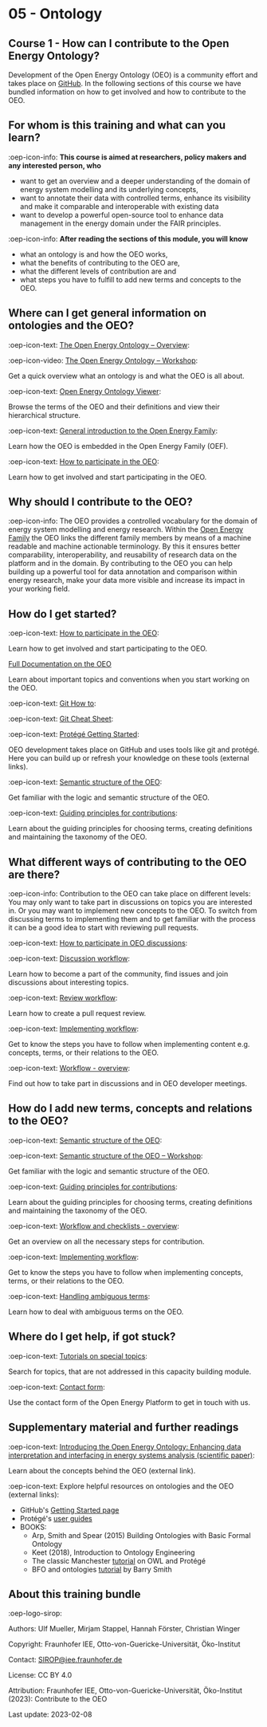 # 05 - Ontology

## Course 1 - How can I contribute to the Open Energy Ontology?

Development of the Open Energy Ontology (OEO) is a community effort and
takes place on [GitHub](https://github.com/OpenEnergyPlatform/ontology).
In the following sections of this course we have bundled information on
how to get involved and how to contribute to the OEO.

## For whom is this training and what can you learn?

:oep-icon-info: **This course is aimed at researchers, policy makers and any interested person, who**

- want to get an overview and a deeper understanding of the domain of energy system modelling and its underlying concepts,
- want to annotate their data with controlled terms, enhance its visibility and make it comparable and interoperable with existing data
- want to develop a powerful open-source tool to enhance data management in the energy domain under the FAIR principles.

:oep-icon-info: **After reading the sections of this module, you will know**

- what an ontology is and how the OEO works,
- what the benefits of contributing to the OEO are,
- what the different levels of contribution are and
- what steps you have to fulfill to add new terms and concepts to the OEO.

## Where can I get general information on ontologies and the OEO?

:oep-icon-text: [The Open Energy Ontology – Overview](https://openenergy-platform.org/ontology/oeo/OEO_00000275):

:oep-icon-video: [The Open Energy Ontology – Workshop](https://openenergy-platform.org/tutorials/5/):

Get a quick overview what an ontology is and what the OEO is all about.

:oep-icon-text: [Open Energy Ontology Viewer](https://openenergy-platform.org/viewer/oeo/):

Browse the terms of the OEO and their definitions and view their hierarchical structure.

:oep-icon-text: [General introduction to the Open Energy Family](https://openenergy-platform.org/about/):

Learn how the OEO is embedded in the Open Energy Family (OEF).

:oep-icon-text: [How to participate in the OEO](https://github.com/OpenEnergyPlatform/ontology/wiki/Welcome!-How-to-participate):

Learn how to get involved and start participating in the OEO.

## Why should I contribute to the OEO?

:oep-icon-info: The OEO provides a controlled vocabulary for the domain of
energy system modelling and energy research. Within the
[Open Energy Family](https://openenergy-platform.org/about/)
the OEO links the
different family members by means of a machine readable and machine
actionable terminology. By this it ensures better comparability,
interoperability, and reusability of research data on the platform and
in the domain. By contributing to the OEO you can help building up a
powerful tool for data annotation and comparison within energy
research, make your data more visible and increase its impact in your
working field.

## How do I get started?

:oep-icon-text: [How to participate in the OEO](https://github.com/OpenEnergyPlatform/ontology/wiki/Welcome!-How-to-participate):

Learn how to get involved and start participating to the OEO.

[Full Documentation on the OEO](https://github.com/OpenEnergyPlatform/ontology/wiki/Welcome!-How-to-participate)

Learn about important topics and conventions when you start working on
the OEO.

:oep-icon-text: [Git How to](https://githowto.com/):

:oep-icon-text: [Git Cheat Sheet](https://training.github.com/downloads/github-git-cheat-sheet.pdf):

:oep-icon-text: [Protégé Getting Started](https://protegeproject.github.io/protege/):

OEO development takes place on GitHub and uses tools like git and
protégé. Here you can build up or refresh your knowledge on these
tools (external links).

:oep-icon-text: [Semantic structure of the OEO](https://github.com/OpenEnergyPlatform/ontology/wiki/Structure-of-the-OEO):

Get familiar with the logic and semantic structure of the OEO.

:oep-icon-text: [Guiding principles for contributions](https://github.com/OpenEnergyPlatform/ontology/wiki/Best-Practice-Principles):

Learn about the guiding principles for choosing terms, creating
definitions and maintaining the taxonomy of the OEO.

## What different ways of contributing to the OEO are there?

:oep-icon-info: Contribution to the OEO can take place on different levels: You
may only want to take part in discussions on topics you are interested
in. Or you may want to implement new concepts to the OEO. To switch from
discussing terms to implementing them and to get familiar with the
process it can be a good idea to start with reviewing pull requests.

:oep-icon-text: [How to participate in OEO discussions](https://github.com/OpenEnergyPlatform/ontology/wiki/Welcome!-How-to-participate):

:oep-icon-text: [Discussion workflow](https://github.com/OpenEnergyPlatform/ontology/wiki/Discussion-workflow):

Learn how to become a part of the community, find issues and join
discussions about interesting topics.

:oep-icon-text: [Review workflow](https://github.com/OpenEnergyPlatform/ontology/wiki/pull-request-workflow):

Learn how to create a pull request review.

:oep-icon-text: [Implementing workflow](https://github.com/OpenEnergyPlatform/ontology/blob/dev/CONTRIBUTING.md):

Get to know the steps you have to follow when implementing content
e.g. concepts, terms, or their relations to the OEO.

:oep-icon-text: [Workflow - overview](https://github.com/OpenEnergyPlatform/ontology/wiki/workflow):

Find out how to take part in discussions and in OEO developer
meetings.

## How do I add new terms, concepts and relations to the OEO?

:oep-icon-text: [Semantic structure of the OEO](https://github.com/OpenEnergyPlatform/ontology/wiki/Structure-of-the-OEO):

:oep-icon-text: [Semantic structure of the OEO – Workshop](https://openenergy-platform.org/tutorials/):

Get familiar with the logic and semantic structure of the OEO.

:oep-icon-text: [Guiding principles for contributions](https://github.com/OpenEnergyPlatform/ontology/wiki/Best-Practice-Principles):

Learn about the guiding principles for choosing terms, creating
definitions and maintaining the taxonomy of the OEO.

:oep-icon-text: [Workflow and checklists - overview](https://github.com/OpenEnergyPlatform/ontology/wiki/workflow):

Get an overview on all the necessary steps for contribution.

:oep-icon-text: [Implementing workflow](https://github.com/OpenEnergyPlatform/ontology/blob/dev/CONTRIBUTING.md):

Get to know the steps you have to follow when implementing concepts,
terms, or their relations to the OEO.

:oep-icon-text: [Handling ambiguous terms](https://github.com/OpenEnergyPlatform/ontology/wiki/Handling-ambiguous-terms):

Learn how to deal with ambiguous terms on the OEO.

## Where do I get help, if got stuck?

:oep-icon-text: [Tutorials on special topics](https://github.com/OpenEnergyPlatform/ontology/wiki/Tutorials):

Search for topics, that are not addressed in this capacity building
module.

:oep-icon-text: [Contact form](https://openenergy-platform.org/contact/):

Use the contact form of the Open Energy Platform to get in touch with
us.

## Supplementary material and further readings

:oep-icon-text: [Introducing the Open Energy Ontology: Enhancing data interpretation and interfacing in energy systems analysis (scientific paper)](https://www.sciencedirect.com/science/article/pii/S2666546821000288?via%3Dihub):

Learn about the concepts behind the OEO (external link).

:oep-icon-text: Explore helpful resources on ontologies and the OEO (external links):

- GitHub's [Getting Started page](https://docs.github.com/en/github/getting-started-with-github)
- Protégé's [user guides](https://protegeproject.github.io/protege/)
- BOOKS:
    - Arp, Smith and Spear (2015) Building Ontologies with Basic Formal Ontology
    - Keet (2018), Introduction to Ontology Engineering
    - The classic Manchester [tutorial](http://owl.cs.manchester.ac.uk/publications/talks-and-tutorials/protg-owl-tutorial/) on OWL and Protégé
    - BFO and ontologies [tutorial](https://www.youtube.com/watch?v=p0buEjR3t8A&list=PLyngZgIl3WTg5f36E7r3W5px_58OOWE5I) by Barry Smith

## About this training bundle

:oep-logo-sirop:

Authors: Ulf Mueller, Mirjam Stappel, Hannah Förster, Christian Winger

Copyright: Fraunhofer IEE, Otto-von-Guericke-Universität, Öko-Institut

Contact: SIROP@iee.fraunhofer.de

License: CC BY 4.0

Attribution: Fraunhofer IEE, Otto-von-Guericke-Universität, Öko-Institut (2023): Contribute to the OEO

Last update: 2023-02-08

